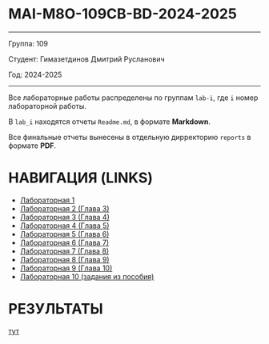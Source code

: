 # MAI-M8O-109CB-BD-2024-2025

---

Группа: 109

Студент: Гимазетдинов Дмитрий Русланович

Год: 2024-2025

---

Все лабораторные работы распределены по группам `lab-i`, где `i` номер лабораторной работы.

В `lab_i` находятся отчеты `Readme.md`, в формате **Markdown**.

Все финальные отчеты вынесены в отдельную дирректорию `reports` в формате **PDF**.


# НАВИГАЦИЯ (LINKS)

- [Лабораторная 1](./lab-1/Readme.md)
- [Лабораторная 2 (Глава 3)](./lab-2/Readme.md)
- [Лабораторная 3 (Глава 4)](./lab-3/Readme.md)
- [Лабораторная 4 (Глава 5)](./lab-4/Readme.md)
- [Лабораторная 5 (Глава 6)](./lab-5/Readme.md)
- [Лабораторная 6 (Глава 7)](./lab-6/Readme.md)
- [Лабораторная 7 (Глава 8)](./lab-7/Readme.md)
- [Лабораторная 8 (Глава 9)](./lab-8/Readme.md)
- [Лабораторная 9 (Глава 10)](./lab-9/Readme.md)
- [Лабораторная 10 (задания из пособия)](./lab-10/Readme.md)
# РЕЗУЛЬТАТЫ
[тут](./reports/)